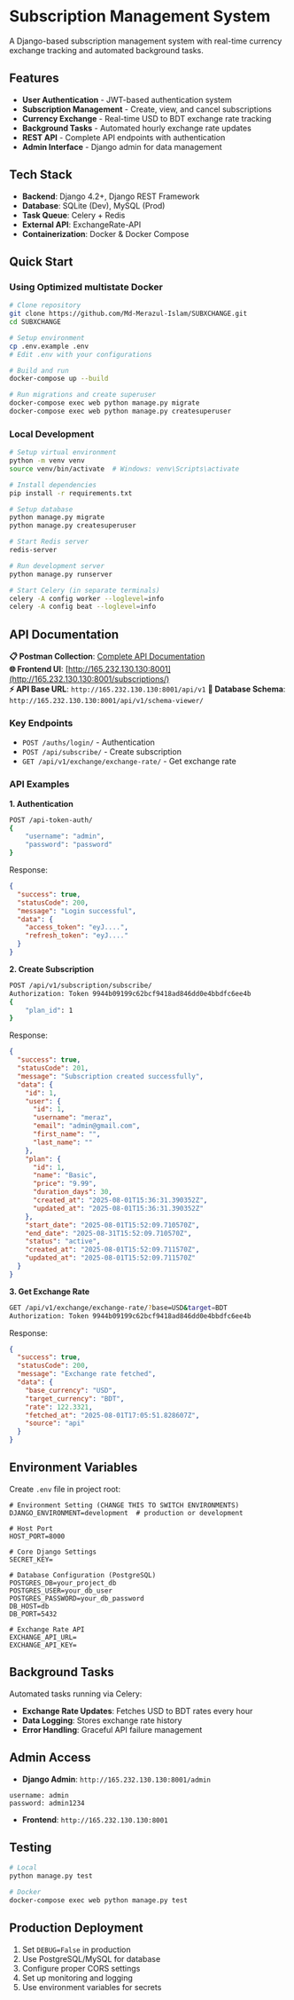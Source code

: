# Subscription Management System

A Django-based subscription management system with real-time currency exchange tracking and automated background tasks.

## Features

- **User Authentication** - JWT-based authentication system
- **Subscription Management** - Create, view, and cancel subscriptions
- **Currency Exchange** - Real-time USD to BDT exchange rate tracking
- **Background Tasks** - Automated hourly exchange rate updates
- **REST API** - Complete API endpoints with authentication
- **Admin Interface** - Django admin for data management

## Tech Stack

- **Backend**: Django 4.2+, Django REST Framework
- **Database**: SQLite (Dev), MySQL (Prod)
- **Task Queue**: Celery + Redis
- **External API**: ExchangeRate-API
- **Containerization**: Docker & Docker Compose

## Quick Start

### Using Optimized multistate Docker

```bash
# Clone repository
git clone https://github.com/Md-Merazul-Islam/SUBXCHANGE.git
cd SUBXCHANGE

# Setup environment
cp .env.example .env
# Edit .env with your configurations

# Build and run
docker-compose up --build

# Run migrations and create superuser
docker-compose exec web python manage.py migrate
docker-compose exec web python manage.py createsuperuser
```

### Local Development

```bash
# Setup virtual environment
python -m venv venv
source venv/bin/activate  # Windows: venv\Scripts\activate

# Install dependencies
pip install -r requirements.txt

# Setup database
python manage.py migrate
python manage.py createsuperuser

# Start Redis server
redis-server

# Run development server
python manage.py runserver

# Start Celery (in separate terminals)
celery -A config worker --loglevel=info
celery -A config beat --loglevel=info
```

## API Documentation

**📋 Postman Collection**: [Complete API Documentation](https://documenter.getpostman.com/view/40097709/2sB3BAMsMt)  
**🌐 Frontend UI**: [http://165.232.130.130:8001](http://165.232.130.130:8001/subscriptions/)  
**⚡ API Base URL**: `http://165.232.130.130:8001/api/v1`
**🧱 Database Schema**: `http://165.232.130.130:8001/api/v1/schema-viewer/` 

### Key Endpoints

- `POST /auths/login/` - Authentication
- `POST /api/subscribe/` - Create subscription
- `GET /api/v1/exchange/exchange-rate/` - Get exchange rate

### API Examples

**1. Authentication**

```bash
POST /api-token-auth/
{
    "username": "admin",
    "password": "password"
}
```

Response:

```json
{
  "success": true,
  "statusCode": 200,
  "message": "Login successful",
  "data": {
    "access_token": "eyJ....",
    "refresh_token": "eyJ...."
  }
}
```

**2. Create Subscription**

```bash
POST /api/v1/subscription/subscribe/
Authorization: Token 9944b09199c62bcf9418ad846dd0e4bbdfc6ee4b
{
    "plan_id": 1
}
```

Response:

```json
{
  "success": true,
  "statusCode": 201,
  "message": "Subscription created successfully",
  "data": {
    "id": 1,
    "user": {
      "id": 1,
      "username": "meraz",
      "email": "admin@gmail.com",
      "first_name": "",
      "last_name": ""
    },
    "plan": {
      "id": 1,
      "name": "Basic",
      "price": "9.99",
      "duration_days": 30,
      "created_at": "2025-08-01T15:36:31.390352Z",
      "updated_at": "2025-08-01T15:36:31.390352Z"
    },
    "start_date": "2025-08-01T15:52:09.710570Z",
    "end_date": "2025-08-31T15:52:09.710570Z",
    "status": "active",
    "created_at": "2025-08-01T15:52:09.711570Z",
    "updated_at": "2025-08-01T15:52:09.711570Z"
  }
}
```

**3. Get Exchange Rate**

```bash
GET /api/v1/exchange/exchange-rate/?base=USD&target=BDT
Authorization: Token 9944b09199c62bcf9418ad846dd0e4bbdfc6ee4b
```

Response:

```json
{
  "success": true,
  "statusCode": 200,
  "message": "Exchange rate fetched",
  "data": {
    "base_currency": "USD",
    "target_currency": "BDT",
    "rate": 122.3321,
    "fetched_at": "2025-08-01T17:05:51.828607Z",
    "source": "api"
  }
}
```

## Environment Variables

Create `.env` file in project root:

```env
# Environment Setting (CHANGE THIS TO SWITCH ENVIRONMENTS)
DJANGO_ENVIRONMENT=development  # production or development

# Host Port
HOST_PORT=8000

# Core Django Settings
SECRET_KEY=

# Database Configuration (PostgreSQL)
POSTGRES_DB=your_project_db
POSTGRES_USER=your_db_user
POSTGRES_PASSWORD=your_db_password
DB_HOST=db
DB_PORT=5432

# Exchange Rate API
EXCHANGE_API_URL=
EXCHANGE_API_KEY=
```

## Background Tasks

Automated tasks running via Celery:

- **Exchange Rate Updates**: Fetches USD to BDT rates every hour
- **Data Logging**: Stores exchange rate history
- **Error Handling**: Graceful API failure management

## Admin Access

- **Django Admin**: `http://165.232.130.130:8001/admin`

```
username: admin
password: admin1234
```

- **Frontend**: `http://165.232.130.130:8001`

## Testing

```bash
# Local
python manage.py test

# Docker
docker-compose exec web python manage.py test
```

## Production Deployment

1. Set `DEBUG=False` in production
2. Use PostgreSQL/MySQL for database
3. Configure proper CORS settings
4. Set up monitoring and logging
5. Use environment variables for secrets
